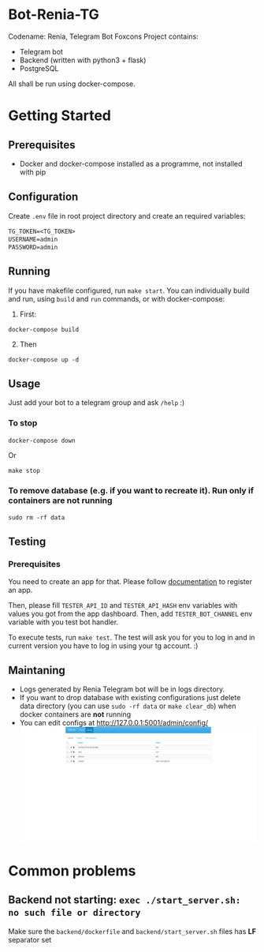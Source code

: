 # Bot-Renia-TG
Codename: Renia, Telegram Bot Foxcons
Project contains:
 - Telegram bot
 - Backend (written with python3 + flask)
 - PostgreSQL 

All shall be run using docker-compose.

# Getting Started

## Prerequisites
 - Docker and docker-compose installed as a programme, not installed with pip

## Configuration

Create `.env` file in root project directory and create an required variables:
```
TG_TOKEN=<TG_TOKEN>
USERNAME=admin
PASSWORD=admin

```

## Running

If you have makefile configured, run `make start`. You can individually build and run, using `build` and `run` commands, or with docker-compose:

1. First:
```
docker-compose build
```
2. Then
```
docker-compose up -d
```

## Usage
Just add your bot to a telegram group and ask `/help` :) 

### To stop
```
docker-compose down
```

Or

```
make stop
```

### To remove database (e.g. if you want to recreate it). Run only if containers are **not** running
```
sudo rm -rf data
```

## Testing

### Prerequisites

You need to create an app for that. Please follow [documentation](https://core.telegram.org/api/obtaining_api_id) to register an app.

Then, please fill `TESTER_API_ID` and `TESTER_API_HASH` env variables with values you got from the app dashboard. Then, add `TESTER_BOT_CHANNEL` env variable with you test bot handler.

To execute tests, run `make test`. The test will ask you for you to log in and in current version you have to log in using your tg account. :)

## Maintaning
 - Logs generated by Renia Telegram bot will be in logs directory.
 - If you want to drop database with existing configurations just delete data directory (you can use `sudo -rf data` or `make clear_db`) when docker containers are **not** running
 - You can edit configs at http://127.0.0.1:5001/admin/config/ 
![admin_panel.png](docs%2Fadmin_panel.png)

# Common problems
## Backend not starting: `exec ./start_server.sh: no such file or directory`
Make sure the `backend/dockerfile` and `backend/start_server.sh` files has **LF** separator set 
